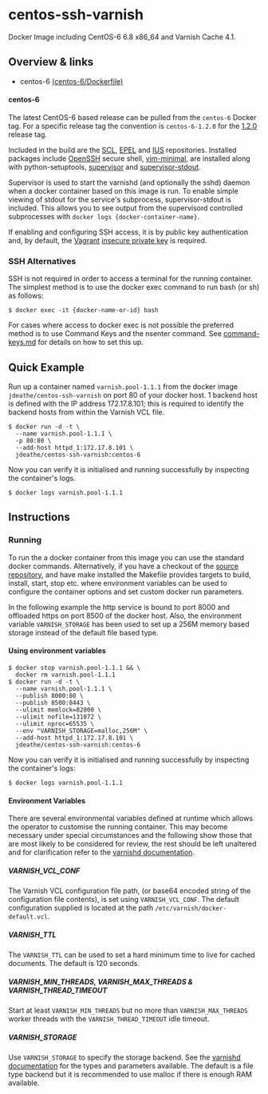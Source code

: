 centos-ssh-varnish
==================

Docker Image including CentOS-6 6.8 x86_64 and Varnish Cache 4.1.

## Overview & links

- centos-6 [(centos-6/Dockerfile)](https://github.com/jdeathe/centos-ssh-varnish/blob/centos-6/Dockerfile)

#### centos-6

The latest CentOS-6 based release can be pulled from the `centos-6` Docker tag. For a specific release tag the convention is `centos-6-1.2.0` for the [1.2.0](https://github.com/jdeathe/centos-ssh-varnish/tree/1.0.0) release tag.

Included in the build are the [SCL](https://www.softwarecollections.org/), [EPEL](http://fedoraproject.org/wiki/EPEL) and [IUS](https://ius.io) repositories. Installed packages include [OpenSSH](http://www.openssh.com/portable.html) secure shell, [vim-minimal](http://www.vim.org/), are installed along with python-setuptools, [supervisor](http://supervisord.org/) and [supervisor-stdout](https://github.com/coderanger/supervisor-stdout).

Supervisor is used to start the varnishd (and optionally the sshd) daemon when a docker container based on this image is run. To enable simple viewing of stdout for the service's subprocess, supervisor-stdout is included. This allows you to see output from the supervisord controlled subprocesses with `docker logs {docker-container-name}`.

If enabling and configuring SSH access, it is by public key authentication and, by default, the [Vagrant](http://www.vagrantup.com/) [insecure private key](https://github.com/mitchellh/vagrant/blob/master/keys/vagrant) is required.

### SSH Alternatives

SSH is not required in order to access a terminal for the running container. The simplest method is to use the docker exec command to run bash (or sh) as follows: 

```
$ docker exec -it {docker-name-or-id} bash
```

For cases where access to docker exec is not possible the preferred method is to use Command Keys and the nsenter command. See [command-keys.md](https://github.com/jdeathe/centos-ssh-varnish/blob/centos-6/command-keys.md) for details on how to set this up.

## Quick Example

Run up a container named `varnish.pool-1.1.1` from the docker image `jdeathe/centos-ssh-varnish` on port 80 of your docker host. 1 backend host is defined with the IP address 172.17.8.101; this is required to identify the backend hosts from within the Varnish VCL file.

```
$ docker run -d -t \
  --name varnish.pool-1.1.1 \
  -p 80:80 \
  --add-host httpd_1:172.17.8.101 \
  jdeathe/centos-ssh-varnish:centos-6
```

Now you can verify it is initialised and running successfully by inspecting the container's logs.

```
$ docker logs varnish.pool-1.1.1
```

## Instructions

### Running

To run the a docker container from this image you can use the standard docker commands. Alternatively, if you have a checkout of the [source repository](https://github.com/jdeathe/centos-ssh-varnish), and have make installed the Makefile provides targets to build, install, start, stop etc. where environment variables can be used to configure the container options and set custom docker run parameters.

In the following example the http service is bound to port 8000 and offloaded https on port 8500 of the docker host. Also, the environment variable `VARNISH_STORAGE` has been used to set up a 256M memory based storage instead of the default file based type.

#### Using environment variables

```
$ docker stop varnish.pool-1.1.1 && \
  docker rm varnish.pool-1.1.1
$ docker run -d -t \
  --name varnish.pool-1.1.1 \
  --publish 8000:80 \
  --publish 8500:8443 \
  --ulimit memlock=82000 \
  --ulimit nofile=131072 \
  --ulimit nproc=65535 \
  --env "VARNISH_STORAGE=malloc,256M" \
  --add-host httpd_1:172.17.8.101 \
  jdeathe/centos-ssh-varnish:centos-6
```

Now you can verify it is initialised and running successfully by inspecting the container's logs:

```
$ docker logs varnish.pool-1.1.1
```

#### Environment Variables

There are several environmental variables defined at runtime which allows the operator to customise the running container. This may become necessary under special circumstances and the following show those that are most likely to be considered for review, the rest should be left unaltered and for clarification refer to the [varnishd documentation](https://www.varnish-cache.org/docs/3.0/reference/varnishd.html).

##### VARNISH_VCL_CONF

The Varnish VCL configuration file path, (or base64 encoded string of the configuration file contents), is set using `VARNISH_VCL_CONF`. The default configuration supplied is located at the path `/etc/varnish/docker-default.vcl`.

##### VARNISH_TTL

The `VARNISH_TTL` can be used to set a hard minimum time to live for cached documents. The default is 120 seconds.

##### VARNISH_MIN_THREADS, VARNISH_MAX_THREADS & VARNISH_THREAD_TIMEOUT

Start at least `VARNISH_MIN_THREADS` but no more than `VARNISH_MAX_THREADS` worker threads with the `VARNISH_THREAD_TIMEOUT` idle timeout.

##### VARNISH_STORAGE

Use `VARNISH_STORAGE` to specify the storage backend. See the [varnishd documentation](https://www.varnish-cache.org/docs/3.0/reference/varnishd.html#storage-types) for the types and parameters available. The default is a file type backend but it is recommended to use malloc if there is enough RAM available.
